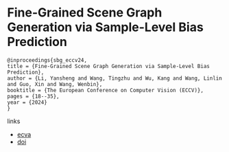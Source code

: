 # Fine-Grained Scene Graph Generation via Sample-Level Bias Prediction

```
@inproceedings{sbg_eccv24,
title = {Fine-Grained Scene Graph Generation via Sample-Level Bias Prediction},
author = {Li, Yansheng and Wang, Tingzhu and Wu, Kang and Wang, Linlin and Guo, Xin and Wang, Wenbin},
booktitle = {The European Conference on Computer Vision (ECCV)},
pages = {18--35},
year = {2024}
}
```

links
- [ecva](https://www.ecva.net/papers/eccv_2024/papers_ECCV/html/3698_ECCV_2024_paper.php)
- [doi](https://link.springer.com/chapter/10.1007/978-3-031-73347-5_2)
